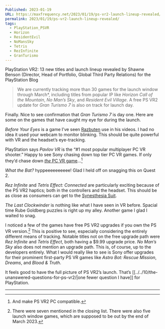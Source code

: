 ```yaml
---
Published: 2023-01-19
URL: https://maxfrequency.net/2023/01/19/ps-vr2-launch-lineup-revealed/
permalink: 2023/01/19/ps-vr2-launch-lineup-revealed/
tags:
  - PlayStation_PSVR
  - Horizon
  - ResidentEvil
  - NoMansSky
  - Tetris
  - RezInfinite
  - GranTurismo
---
```

PlayStation VR2: 13 new titles and launch lineup revealed by Shawne Benson (Director, Head of Portfolio, Global Third Party Relations) for the PlayStation Blog

> We are currently tracking more than 30 games for the launch window through March*, including titles from popular IP like *Horizon Call of the Mountain*, *No Man’s Sky*, and *Resident Evil Village*. A free PS VR2 update for *Gran Turismo 7* is also on track for launch day.

Finally. Nice to see confirmation that *Gran Turismo 7* is day one. Here are some on the games that have caught my eye for during the launch.

*Before Your Eyes* is a game I’ve seen [Razbuten](https://www.youtube.com/@razbuten) use in his videos. I had no idea it used your webcam to monitor blinking. This should be quite powerful with VR and the headset’s eye-tracking.

PlayStation says *Pavlov VR* is the “#1 most popular multiplayer PC VR shooter.” Happy to see Sony chasing down top tier PC VR games. If only they’d chase down [*the* PC VR game](https://store.steampowered.com/app/546560/HalfLife_Alyx/)…[^1]

*What the Bat?* hyppeeeeeeeeee! Glad I held off on snagging this on Quest 2.

*Rez Infinite* and *Tetris Effect: Connected* are particularly exciting because of the PS VR2 haptics; both in the controllers and the headset. This should be as close as consumers can get to the [Synesthesia Suit](https://rezinfinite.com/synesthesia-suit/).

*The Last Clockwinder* is nothing like what I have seen in VR before. Spacial time Rube Goldberg puzzles is right up my alley. Another game I glad I waited to snag.

I noticed a few of the games have free PS VR2 upgrades if you own the PS VR version.[^2] This is positive to see, especially considering the entirely different means of tracking. Notable titles not on the free upgrade path were *Rez Infinite* and *Tetris Effect*, both having a $9.99 upgrade price. *No Man’s Sky* also does not mention an upgrade path. This is, of course, up to the developers entirely. What I would really like to see is Sony offer upgrades for their prominent first-party PS VR games like *Astro Bot: Rescue Mission*, *Dreams*, and *Blood & Truth*.

It feels good to have the full picture of PS VR2’s launch. That’s [[../../10/the-unanswered-questions-for-ps-vr2/|one fewer question I have]] for PlayStation.

---
[^1]: And make PS VR2 PC compatible.
[^2]: There were seven mentioned in the closing list. There were also five launch window games, which are supposed to be out by the end of March 2023.